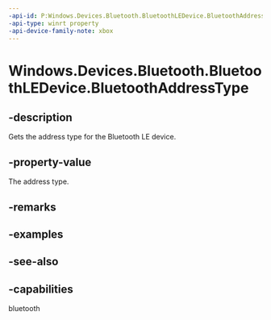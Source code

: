 ```yaml
---
-api-id: P:Windows.Devices.Bluetooth.BluetoothLEDevice.BluetoothAddressType
-api-type: winrt property
-api-device-family-note: xbox
---
```


<!-- Property syntax
public Windows.Devices.Bluetooth.BluetoothAddressType BluetoothAddressType { get; }
-->

# Windows.Devices.Bluetooth.BluetoothLEDevice.BluetoothAddressType

## -description
Gets the address type for the Bluetooth LE device.

## -property-value
The address type.

## -remarks

## -examples

## -see-also

## -capabilities
bluetooth
